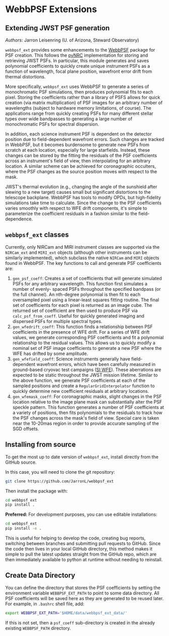 # WebbPSF Extensions

## Extending JWST PSF generation

*Authors*: Jarron Leisenring (U. of Arizona, Steward Observatory)

`webbpsf_ext` provides some enhancements to the [WebbPSF](https://webbpsf.readthedocs.io) package for PSF creation. This follows the [pyNRC](https://github.com/JarronL/pynrc) implementation for storing and retrieving JWST PSFs. In particular, this module generates and saves polynomial coefficients to quickly create unique instrument PSFs as a function of wavelength, focal plane position, wavefront error drift from thermal distortions.

More specifically, `webbpsf_ext` uses WebbPSF to generate a series of monochromatic PSF simulations, then produces polynomial fits to each pixel. Storing the coefficients rather than a library of PSFS allows for quick creation (via matrix multiplication) of PSF images for an arbitrary number of wavelengths (subject to hardware memory limitations, of course). The applications range from quickly creating PSFs for many different stellar types over wide bandpasses to generating a large number of monochromatic PSFs for spectral dispersion.

In addition, each science instrument PSF is dependent on the detector position due to field-dependent wavefront errors. Such changes are tracked in WebbPSF, but it becomes burdensome to generate new PSFs from scratch at each location, especially for large starfields. Instead, these changes can be stored by the fitting the residuals of the PSF coefficients across an instrument's field of view, then interpolating for an arbitrary location. A similar scheme can be achieved for coronagraphic occulters, where the PSF changes as the source position moves with respect to the mask.

JWST's thermal evolution (e.g., changing the angle of the sunshield after slewing to a new target) causes small but significant distortions to the telescope backplane. WebbPSF has tools to modify OPDs, but high-fidelity simulations take time to calculate. Since the change to the PSF coefficients varies smoothly with respect to WFE drift components, it's simple to parameterize the coefficient residuals in a fashion similar to the field-dependence.

## `webbpsf_ext` classes

Currently, only NIRCam and MIRI instrument classes are supported via the `NIRCam_ext` and `MIRI_ext` objects (although other instruments can be similarly implemented), which subclass the native `NIRCam` and `MIRI` objects found in WebbPSF. The key functions to call and generate PSF coefficients are:

1. `gen_psf_coeff`: Creates a set of coefficients that will generate simulated PSFs for any arbitrary wavelength. This function first simulates a number of evenly- spaced PSFs throughout the specified bandpass (or the full channel).  An nth-degree polynomial is then fit to each oversampled pixel using  a linear-least squares fitting routine. The final set of coefficients  for each pixel is returned as an image cube. The returned set of  coefficient are then used to produce PSF via `calc_psf_from_coeff`. Useful for quickly generated imaging and dispersed PSFs for multiple spectral types.
1. `gen_wfedrift_coeff`: This function finds a relationship between PSF coefficients in the presence of WFE drift. For a series of WFE drift values, we generate corresponding PSF coefficients and fit a polynomial relationship to the residual values. This allows us to quickly modify a nominal set of PSF image coefficients to generate a new PSF where the WFE has drifted by some amplitude.
1. `gen_wfefield_coeff`: Science instruments generally have field-dependent wavefront errors, which have been carefully measured in ground-based cryovac test campaigns ([SI WFE](https://webbpsf.readthedocs.io/en/latest/jwst.html#si-wfe)). These aberrations are expected to be static throughout the JWST mission lifetime. Similar to the above function, we generate PSF coefficients at each of the sampled positions and create a `RegularGridInterpolator` function to quickly determine new coefficient residuals at arbitrary locations.
1. `gen_wfemask_coeff`: For coronagraphic masks, slight changes in the PSF location relative to the image plane mask can substantially alter the PSF speckle pattern. This function generates a number of PSF coefficients at a variety of positions, then fits polynomials to the residuals to track how the PSF changes across the mask's field of view. Special care is taken near the 10-20mas region in order to provide accurate sampling of the SGD offsets.

## Installing from source

To get the most up to date version of `webbpsf_ext`, install directly from the GitHub source.

In this case, you will need to clone the git repository:

```bash
git clone https://github.com/JarronL/webbpsf_ext
```

Then install the package with:

```bash
cd webbpsf_ext
pip install .
```

**Preferred:** For development purposes, you can use editable installations:

```bash
cd webbpsf_ext
pip install -e .
```

This is useful for helping to develop the code, creating bug reports, switching between branches and submitting pull requests to GitHub. Since the code then lives in your local GitHub directory, this method makes it simple to pull the latest updates straight from the GitHub repo, which are then immediately available to python at runtime without needing to reinstall.

## Create Data Directory

You can define the directory that stores the PSF coefficients by setting the environment variable `WEBBPSF_EXT_PATH` to point to some data directory. All PSF coefficients will be saved here as they are generated to be reused later. For example, in `.bashrc` shell file, add:

```bash
export WEBBPSF_EXT_PATH='$HOME/data/webbpsf_ext_data/'
```

If this is not set, then a `psf_coeff` sub-directory is created in the already existing `WEBBPSF_PATH` directory.

